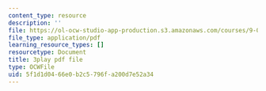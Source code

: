 ```yaml
---
content_type: resource
description: ''
file: https://ol-ocw-studio-app-production.s3.amazonaws.com/courses/9-00sc-introduction-to-psychology-fall-2011/5f1d1d0466e0b2c5796fa200d7e52a34_kD3CswjYb2E.pdf
file_type: application/pdf
learning_resource_types: []
resourcetype: Document
title: 3play pdf file
type: OCWFile
uid: 5f1d1d04-66e0-b2c5-796f-a200d7e52a34
---
```

